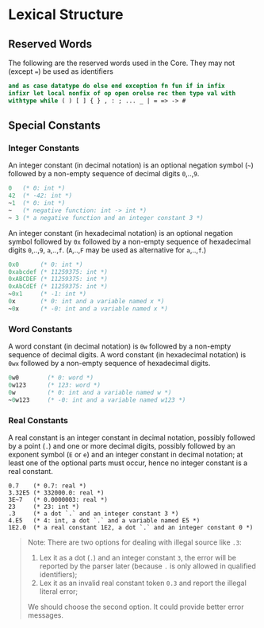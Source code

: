 # Lexical Structure

## Reserved Words

The following are the reserved words used in the Core. They may not (except `=`)
be used as identifiers

```sml
and as case datatype do else end exception fn fun if in infix
infixr let local nonfix of op open orelse rec then type val with
withtype while ( ) [ ] { } , : ; ... _ | = => -> #
```

## Special Constants

### Integer Constants

An integer constant (in decimal notation) is an optional negation symbol (`~`)
followed by a non-empty sequence of decimal digits `0`,..,`9`.

```sml
0   (* 0: int *)
42  (* -42: int *)
~1  (* 0: int *)
~   (* negative function: int -> int *)
~ 3 (* a negative function and an integer constant 3 *)
```

An integer constant (in hexadecimal notation) is an optional negation symbol
followed by `0x` followed by a non-empty sequence of hexadecimal digits
`0`,..,`9`, `a`,..,`f`. (`A`,..,`F` may be used as alternative for `a`,..,`f`.)

```sml
0x0      (* 0: int *)
0xabcdef (* 11259375: int *)
0xABCDEF (* 11259375: int *)
0xAbCdEf (* 11259375: int *)
~0x1     (* -1: int *)
0x       (* 0: int and a variable named x *)
~0x      (* -0: int and a variable named x *)
```

### Word Constants

A word constant (in decimal notation) is `0w` followed by a non-empty sequence
of decimal digits. A word constant (in hexadecimal notation) is `0wx` followed
by a non-empty sequence of hexadecimal digits.

```sml
0w0        (* 0: word *)
0w123      (* 123: word *)
0w         (* 0: int and a variable named w *)
~0w123     (* -0: int and a variable named w123 *)
```

### Real Constants

A real constant is an integer constant in decimal notation, possibly followed by
a point (`.`) and one or more decimal digits, possibly followed by an exponent
symbol (`E` or `e`) and an integer constant in decimal notation; at least one of
the optional parts must occur, hence no integer constant is a real constant.

```
0.7    (* 0.7: real *)
3.32E5 (* 332000.0: real *)
3E~7   (* 0.0000003: real *)
23     (* 23: int *)
.3     (* a dot `.` and an integer constant 3 *)
4.E5   (* 4: int, a dot `.` and a variable named E5 *)
1E2.0  (* a real constant 1E2, a dot `.` and an integer constant 0 *)
```

> Note: There are two options for dealing with illegal source like `.3`:
>
> 1. Lex it as a dot (`.`) and an integer constant `3`, the error will be
>     reported by the parser later (because `.` is only allowed in qualified
>     identifiers);
> 2. Lex it as an invalid real constant token `0.3` and report the illegal
>     literal error;
>
> We should choose the second option. It could provide better error messages.
